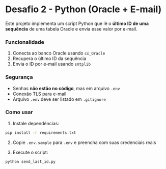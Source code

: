# Desafio 2 - Python (Oracle + E-mail)

Este projeto implementa um script Python que lê o **último ID de uma sequência** de uma tabela Oracle e envia esse valor por e-mail.

### Funcionalidade

1. Conecta ao banco Oracle usando `cx_Oracle`
2. Recupera o último ID da sequência
3. Envia o ID por e-mail usando `smtplib`

### Segurança

- Senhas **não estão no código**, mas em arquivo `.env`
- Conexão TLS para e-mail
- Arquivo `.env` deve ser listado em `.gitignore`

### Como usar

1. Instale dependências:
```bash
pip install -r requirements.txt
```

2. Copie `.env.sample` para `.env` e preencha com suas credenciais reais

3. Execute o script:
```bash
python send_last_id.py
```
